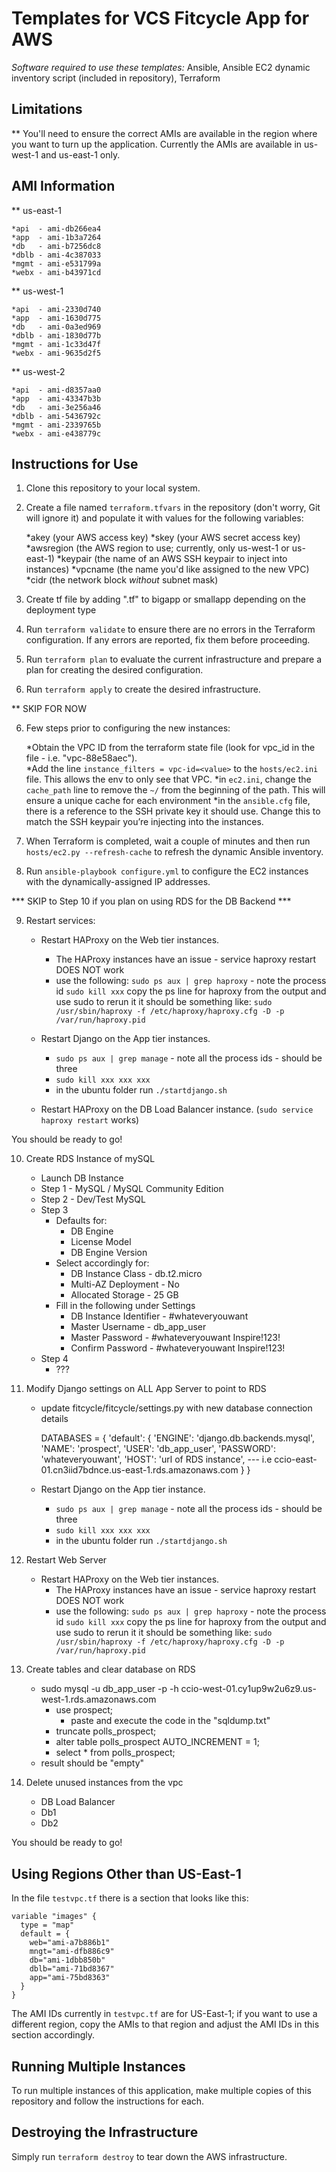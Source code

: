 # Templates for VCS Fitcycle App for AWS

_Software required to use these templates:_ Ansible, Ansible EC2 dynamic inventory script (included in repository), Terraform

## Limitations

** You'll need to ensure the correct AMIs are available in the region where you want to turn up the application. Currently the AMIs are available in us-west-1 and us-east-1 only.

## AMI Information

** us-east-1

    *api  - ami-db266ea4
    *app  - ami-1b3a7264
    *db   - ami-b7256dc8
    *dblb - ami-4c387033
    *mgmt - ami-e531799a
    *webx - ami-b43971cd

** us-west-1

    *api  - ami-2330d740
    *app  - ami-1630d775
    *db   - ami-0a3ed969
    *dblb - ami-1830d77b
    *mgmt - ami-1c33d47f
    *webx - ami-9635d2f5

** us-west-2

    *api  - ami-d8357aa0
    *app  - ami-43347b3b
    *db   - ami-3e256a46
    *dblb - ami-5436792c
    *mgmt - ami-2339765b
    *webx - ami-e438779c    

## Instructions for Use

1. Clone this repository to your local system.

2. Create a file named `terraform.tfvars` in the repository (don't worry, Git will ignore it) and populate it with values for the following variables:

    *akey (your AWS access key)
    *skey (your AWS secret access key)
    *awsregion (the AWS region to use; currently, only us-west-1 or us-east-1)
    *keypair (the name of an AWS SSH keypair to inject into instances)
    *vpcname (the name you'd like assigned to the new VPC)
    *cidr (the network block _without_ subnet mask)

3. Create tf file by adding ".tf" to bigapp or smallapp depending on the deployment type

4. Run `terraform validate` to ensure there are no errors in the Terraform configuration. If any errors are reported, fix them before proceeding.

5. Run `terraform plan` to evaluate the current infrastructure and prepare a plan for creating the desired configuration.

6. Run `terraform apply` to create the desired infrastructure.

** SKIP FOR NOW

6. Few steps prior to configuring the new instances:

    *Obtain the VPC ID from the terraform state file (look for vpc_id in the file - i.e. "vpc-88e58aec").  
    *Add the line `instance_filters = vpc-id=<value>` to the `hosts/ec2.ini` file. This allows the env to only see that VPC.
    *in `ec2.ini`, change the `cache_path` line to remove the `~/` from the beginning of the path. This will ensure a unique cache for each environment
    *in the `ansible.cfg` file, there is a reference to the SSH private key it should use. Change this to match the SSH keypair you’re injecting into the instances.


7. When Terraform is completed, wait a couple of minutes and then run `hosts/ec2.py --refresh-cache` to refresh the dynamic Ansible inventory.

8. Run `ansible-playbook configure.yml` to configure the EC2 instances with the dynamically-assigned IP addresses.

*** SKIP to Step 10 if you plan on using RDS for the DB Backend ***

9. Restart services:

    * Restart HAProxy on the Web tier instances.
        * The HAProxy instances have an issue - service haproxy restart DOES NOT work
        * use the following:
          `sudo ps aux | grep haproxy` - note the process id
          `sudo kill xxx`
          copy the ps line for haproxy from the output and use sudo to rerun it
          it should be something like: `sudo /usr/sbin/haproxy -f /etc/haproxy/haproxy.cfg -D -p /var/run/haproxy.pid`

    * Restart Django on the App tier instances.
        * `sudo ps aux | grep manage` - note all the process ids - should be three
        * `sudo kill xxx xxx xxx `
        * in the ubuntu folder run `./startdjango.sh`

    * Restart HAProxy on the DB Load Balancer instance. (`sudo service haproxy restart` works)

You should be ready to go!


10. Create RDS Instance of mySQL

    * Launch DB Instance
    * Step 1 - MySQL / MySQL Community Edition
    * Step 2 - Dev/Test MySQL
    * Step 3
        * Defaults for:
            - DB Engine
            - License Model
            - DB Engine Version
        * Select accordingly for:
            - DB Instance Class - db.t2.micro
            - Multi-AZ Deployment - No
            - Allocated Storage - 25 GB
        * Fill in the following under Settings
            - DB Instance Identifier - #whateveryouwant
            - Master Username - db_app_user
            - Master Password - #whateveryouwant Inspire!123!
            - Confirm Password - #whateveryouwant Inspire!123!
    * Step 4
        * ???

11. Modify Django settings on ALL App Server to point to RDS

    * update fitcycle/fitcycle/settings.py with new database connection details

      DATABASES = {
            'default': {
                'ENGINE': 'django.db.backends.mysql',
                'NAME': 'prospect',
                'USER': 'db_app_user',
                'PASSWORD': 'whateveryouwant',
                'HOST': 'url of RDS instance',  --- i.e ccio-east-01.cn3iid7bdnce.us-east-1.rds.amazonaws.com
            }
        }

    * Restart Django on the App tier instance.
        * `sudo ps aux | grep manage` - note all the process ids - should be three
        * `sudo kill xxx xxx xxx `
        * in the ubuntu folder run `./startdjango.sh`

12. Restart Web Server

    * Restart HAProxy on the Web tier instances.
        * The HAProxy instances have an issue - service haproxy restart DOES NOT work
        * use the following:
          `sudo ps aux | grep haproxy` - note the process id
          `sudo kill xxx`
          copy the ps line for haproxy from the output and use sudo to rerun it
          it should be something like: `sudo /usr/sbin/haproxy -f /etc/haproxy/haproxy.cfg -D -p /var/run/haproxy.pid`

13. Create tables and clear database on RDS

    * sudo mysql -u db_app_user -p -h ccio-west-01.cy1up9w2u6z9.us-west-1.rds.amazonaws.com
        - use prospect;
            - paste and execute the code in the "sqldump.txt"
        - truncate polls_prospect;
        - alter table polls_prospect AUTO_INCREMENT = 1;
        - select * from polls_prospect;
    * result should be "empty"

14. Delete unused instances from the vpc

    * DB Load Balancer
    * Db1
    * Db2

You should be ready to go!


## Using Regions Other than US-East-1

In the file `testvpc.tf` there is a section that looks like this:

```
variable "images" {
  type = "map"
  default = {
    web="ami-a7b886b1"
    mngt="ami-dfb886c9"
    db="ami-1dbb850b"
    dblb="ami-71bd8367"
    app="ami-75bd8363"
  }
}
```

The AMI IDs currently in `testvpc.tf` are for US-East-1; if you want to use a different region, copy the AMIs to that region and adjust the AMI IDs in this section accordingly.

## Running Multiple Instances

To run multiple instances of this application, make multiple copies of this repository and follow the instructions for each.

## Destroying the Infrastructure

Simply run `terraform destroy` to tear down the AWS infrastructure.
